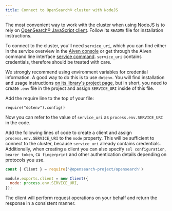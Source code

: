 ```yaml
---
title: Connect to OpenSearch® cluster with NodeJS
---
```


The most convenient way to work with the cluster when using NodeJS is to
rely on [OpenSearch® JavaScript
client](https://github.com/opensearch-project/opensearch-js). Follow its
`README` file for installation instructions.

To connect to the cluster, you\'ll need `service_uri`, which you can
find either in the service overview in the [Aiven
console](https://console.aiven.io) or get through the Aiven command line
interface [service
command](https://docs.aiven.io/docs/tools/cli/service.html#avn-service-get).
`service_uri` contains credentials, therefore should be treated with
care.

We strongly recommend using environment variables for credential
information. A good way to do this is to use `dotenv`. You will find
installation and usage instructions [on its library\'s project
page](https://github.com/motdotla/dotenv), but in short, you need to
create `.env` file in the project and assign `SERVICE_URI` inside of
this file.

Add the require line to the top of your file:

``` 
require("dotenv").config()
```

Now you can refer to the value of `service_uri` as
`process.env.SERVICE_URI` in the code.

Add the following lines of code to create a client and assign
`process.env.SERVICE_URI` to the `node` property. This will be
sufficient to connect to the cluster, because `service_uri` already
contains credentials. Additionally, when creating a client you can also
specify `ssl configuration`, `bearer token`, `CA fingerprint` and other
authentication details depending on protocols you use.

``` javascript
const { Client } = require('@opensearch-project/opensearch')

module.exports.client = new Client({
  node: process.env.SERVICE_URI,
});
```

The client will perform request operations on your behalf and return the
response in a consistent manner.
